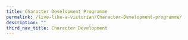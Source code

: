 ```yaml
---
title: Character Development Programme
permalink: /live-like-a-victorian/Character-Development-programme/
description: ""
third_nav_title: Character Development
---
```

